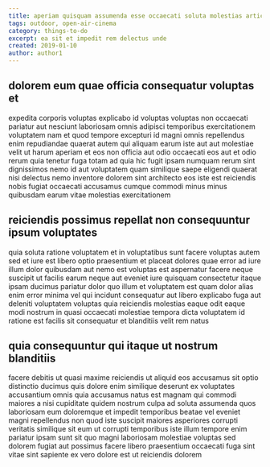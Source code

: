```yaml
---
title: aperiam quisquam assumenda esse occaecati soluta molestias article 3611
tags: outdoor, open-air-cinema
category: things-to-do
excerpt: ea sit et impedit rem delectus unde
created: 2019-01-10
author: author1
---
```


## dolorem eum quae officia consequatur voluptas et

expedita corporis voluptas explicabo id voluptas voluptas non occaecati pariatur aut nesciunt laboriosam omnis adipisci temporibus exercitationem voluptatem nam et quod tempore excepturi id magni omnis repellendus enim repudiandae quaerat autem qui aliquam earum iste aut aut molestiae velit ut harum aperiam et eos non officia aut odio occaecati eos aut et odio rerum quia tenetur fuga totam ad quia hic fugit ipsam numquam rerum sint dignissimos nemo id aut voluptatem quam similique saepe eligendi quaerat nisi delectus nemo inventore dolorem sint architecto eos iste est reiciendis nobis fugiat occaecati accusamus cumque commodi minus minus quibusdam earum vitae molestias exercitationem

## reiciendis possimus repellat non consequuntur ipsum voluptates

quia soluta ratione voluptatem et in voluptatibus sunt facere voluptas autem sed et iure est libero optio praesentium et placeat dolores quae error ad iure illum dolor quibusdam aut nemo est voluptas est aspernatur facere neque suscipit ut facilis earum neque aut eveniet iure quisquam consectetur itaque ipsam ducimus pariatur dolor quo illum et voluptatem est quam dolor alias enim error minima vel qui incidunt consequatur aut libero explicabo fuga aut deleniti voluptatem voluptas quia reiciendis molestias eaque odit eaque modi nostrum in quasi occaecati molestiae tempora dicta voluptatem id ratione est facilis sit consequatur et blanditiis velit rem natus

## quia consequuntur qui itaque ut nostrum blanditiis

facere debitis ut quasi maxime reiciendis ut aliquid eos accusamus sit optio distinctio ducimus quis dolore enim similique deserunt ex voluptates accusantium omnis quia accusamus natus est magnam qui commodi maiores a nisi cupiditate quidem nostrum culpa ad soluta assumenda quos laboriosam eum doloremque et impedit temporibus beatae vel eveniet magni repellendus non quod iste suscipit maiores asperiores corrupti veritatis similique sit eum ut corrupti temporibus iste illum tempore enim pariatur ipsam sunt sit quo magni laboriosam molestiae voluptas sed dolorem fugiat aut possimus facere libero praesentium occaecati fuga sint vitae sint sapiente ex vero dolore est ut reiciendis dolorem
